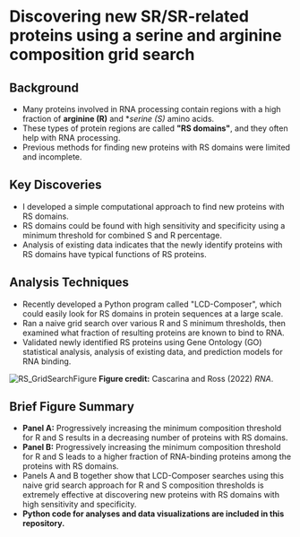 # Discovering new SR/SR-related proteins using a serine and arginine composition grid search
## Background
- Many proteins involved in RNA processing contain regions with a high fraction of **arginine (R)** and **serine (S)* amino acids. 
- These types of protein regions are called **"RS domains"**, and they often help with RNA processing.
- Previous methods for finding new proteins with RS domains were limited and incomplete.

## Key Discoveries
- I developed a simple computational approach to find new proteins with RS domains.
- RS domains could be found with high sensitivity and specificity using a minimum threshold for combined S and R percentage.
- Analysis of existing data indicates that the newly identify proteins with RS domains have typical functions of RS proteins.

## Analysis Techniques
- Recently developed a Python program called "LCD-Composer", which could easily look for RS domains in protein sequences at a large scale.
- Ran a naive grid search over various R and S minimum thresholds, then examined what fraction of resulting proteins are known to bind to RNA.
- Validated newly identified RS proteins using Gene Ontology (GO) statistical analysis, analysis of existing data, and prediction models for RNA binding.

![RS_GridSearchFigure](https://github.com/seancascarina/One_Figure_Summaries/blob/main/2024_JMB/RS_GridSearchFigure.png)
**Figure credit:** Cascarina and Ross (2022) *RNA*.

## Brief Figure Summary
- **Panel A:** Progressively increasing the minimum composition threshold for R and S results in a decreasing number of proteins with RS domains.
- **Panel B:** Progressively increasing the minimum composition threshold for R and S leads to a higher fraction of RNA-binding proteins among the proteins with RS domains.
- Panels A and B together show that LCD-Composer searches using this naive grid search approach for R and S composition thresholds is extremely effective at discovering new proteins with RS domains with high sensitivity and specificity. 
- **Python code for analyses and data visualizations are included in this repository.**
